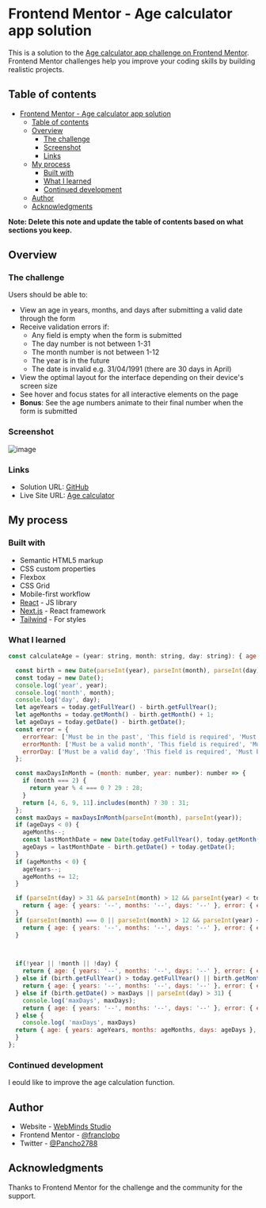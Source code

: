 # Frontend Mentor - Age calculator app solution

This is a solution to the [Age calculator app challenge on Frontend Mentor](https://www.frontendmentor.io/challenges/age-calculator-app-dF9DFFpj-Q). Frontend Mentor challenges help you improve your coding skills by building realistic projects. 

## Table of contents

- [Frontend Mentor - Age calculator app solution](#frontend-mentor---age-calculator-app-solution)
  - [Table of contents](#table-of-contents)
  - [Overview](#overview)
    - [The challenge](#the-challenge)
    - [Screenshot](#screenshot)
    - [Links](#links)
  - [My process](#my-process)
    - [Built with](#built-with)
    - [What I learned](#what-i-learned)
    - [Continued development](#continued-development)
  - [Author](#author)
  - [Acknowledgments](#acknowledgments)

**Note: Delete this note and update the table of contents based on what sections you keep.**

## Overview

### The challenge

Users should be able to:

- View an age in years, months, and days after submitting a valid date through the form
- Receive validation errors if:
  - Any field is empty when the form is submitted
  - The day number is not between 1-31
  - The month number is not between 1-12
  - The year is in the future
  - The date is invalid e.g. 31/04/1991 (there are 30 days in April)
- View the optimal layout for the interface depending on their device's screen size
- See hover and focus states for all interactive elements on the page
- **Bonus**: See the age numbers animate to their final number when the form is submitted

### Screenshot

![image](https://github.com/franclobo/age_calculator/assets/58642949/1cc33de4-153e-4339-a690-ce6be4d2fde8)

### Links

- Solution URL: [GitHub](https://github.com/franclobo/age_calculator)
- Live Site URL: [Age calculator](https://age-calculator-khaki-nine.vercel.app/)

## My process

### Built with

- Semantic HTML5 markup
- CSS custom properties
- Flexbox
- CSS Grid
- Mobile-first workflow
- [React](https://reactjs.org/) - JS library
- [Next.js](https://nextjs.org/) - React framework
- [Tailwind](https://tailwindui.com/) - For styles

### What I learned

```js
const calculateAge = (year: string, month: string, day: string): { age: Age; error: Error } => {

  const birth = new Date(parseInt(year), parseInt(month), parseInt(day));
  const today = new Date();
  console.log('year', year);
  console.log('month', month);
  console.log('day', day);
  let ageYears = today.getFullYear() - birth.getFullYear();
  let ageMonths = today.getMonth() - birth.getMonth() + 1;
  let ageDays = today.getDate() - birth.getDate();
  const error = {
    errorYear: ['Must be in the past', 'This field is required', 'Must be a valid date'],
    errorMonth: ['Must be a valid month', 'This field is required', 'Must be a valid date'],
    errorDay: ['Must be a valid day', 'This field is required', 'Must be a valid date'],
  };

  const maxDaysInMonth = (month: number, year: number): number => {
    if (month === 2) {
      return year % 4 === 0 ? 29 : 28;
    }
    return [4, 6, 9, 11].includes(month) ? 30 : 31;
  };
  const maxDays = maxDaysInMonth(parseInt(month), parseInt(year));
  if (ageDays < 0) {
    ageMonths--;
    const lastMonthDate = new Date(today.getFullYear(), today.getMonth(), 0).getDate();
    ageDays = lastMonthDate - birth.getDate() + today.getDate();
  }
  if (ageMonths < 0) {
    ageYears--;
    ageMonths += 12;
  }

  if (parseInt(day) > 31 && parseInt(month) > 12 && parseInt(year) < today.getFullYear()) {
    return { age: { years: '--', months: '--', days: '--' }, error: { errorYear: '', errorMonth: error.errorMonth[0], errorDay: error.errorDay[0] } };
  }
  if (parseInt(month) === 0 || parseInt(month) > 12 && parseInt(year) < today.getFullYear()) {
    return { age: { years: '--', months: '--', days: '--' }, error: { errorYear: '', errorMonth: error.errorMonth[0], errorDay: '' } };
  }


  
  if(!year || !month || !day) {
    return { age: { years: '--', months: '--', days: '--' }, error: { errorYear: 'This field is required', errorMonth: 'This field is required', errorDay: 'This field is required' } };
  } else if (birth.getFullYear() > today.getFullYear() || birth.getMonth() > 12 || birth.getDate() > 31) {
    return { age: { years: '--', months: '--', days: '--' }, error: { errorYear: error.errorYear[0], errorMonth: error.errorMonth[0], errorDay: error.errorDay[0] } };
  } else if (birth.getDate() > maxDays || parseInt(day) > 31) {
    console.log('maxDays', maxDays);
    return { age: { years: '--', months: '--', days: '--' }, error: { errorYear: '', errorMonth: '', errorDay: error.errorDay[2] } };
  } else {
    console.log( 'maxDays', maxDays)
  return { age: { years: ageYears, months: ageMonths, days: ageDays }, error: { errorYear: '', errorMonth: '', errorDay: '' } };
  }
};
```

### Continued development

I eould like to improve the age calculation function.

## Author

- Website - [WebMinds Studio](https://www.webmindsstudio.com/)
- Frontend Mentor - [@franclobo](https://www.frontendmentor.io/profile/franclobo)
- Twitter - [@Pancho2788](https://twitter.com/Pancho2788)

## Acknowledgments

Thanks to Frontend Mentor for the challenge and the community for the support.

